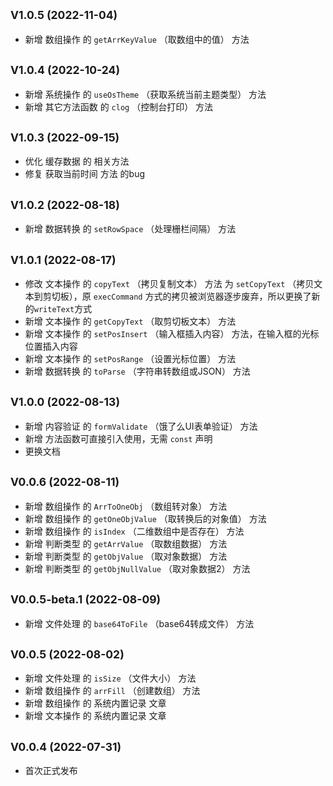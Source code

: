 ## <small>V1.0.5 (2022-11-04)</small>

* 新增 数组操作 的 `getArrKeyValue` （取数组中的值） 方法


## <small>V1.0.4 (2022-10-24)</small>

* 新增 系统操作 的 `useOsTheme` （获取系统当前主题类型） 方法
* 新增 其它方法函数 的 `clog` （控制台打印） 方法


## <small>V1.0.3 (2022-09-15)</small>

* 优化 缓存数据 的 相关方法
* 修复 获取当前时间 方法 的bug


## <small>V1.0.2 (2022-08-18)</small>

* 新增 数据转换 的 `setRowSpace` （处理栅栏间隔） 方法


## <small>V1.0.1 (2022-08-17)</small>

* 修改 文本操作 的 `copyText` （拷贝复制文本） 方法 为 `setCopyText` （拷贝文本到剪切板），原 `execCommand` 方式的拷贝被浏览器逐步废弃，所以更换了新的`writeText`方式
* 新增 文本操作 的 `getCopyText` （取剪切板文本） 方法
* 新增 文本操作 的 `setPosInsert` （输入框插入内容） 方法，在输入框的光标位置插入内容
* 新增 文本操作 的 `setPosRange` （设置光标位置） 方法
* 新增 数据转换 的 `toParse` （字符串转数组或JSON） 方法


## <small>V1.0.0 (2022-08-13)</small>

* 新增 内容验证 的 `formValidate` （饿了么UI表单验证） 方法
* 新增 方法函数可直接引入使用，无需 `const` 声明
* 更换文档


## <small>V0.0.6 (2022-08-11)</small>

* 新增 数组操作 的 `ArrToOneObj` （数组转对象） 方法
* 新增 数组操作 的 `getOneObjValue` （取转换后的对象值） 方法
* 新增 数组操作 的 `isIndex` （二维数组中是否存在） 方法
* 新增 判断类型 的 `getArrValue` （取数组数据） 方法
* 新增 判断类型 的 `getObjValue` （取对象数据） 方法
* 新增 判断类型 的 `getObjNullValue` （取对象数据2） 方法


## <small>V0.0.5-beta.1 (2022-08-09)</small>

* 新增 文件处理 的 `base64ToFile` （base64转成文件） 方法


## <small>V0.0.5 (2022-08-02)</small>

* 新增 文件处理 的 `isSize` （文件大小） 方法
* 新增 数组操作 的 `arrFill` （创建数组） 方法
* 新增 数组操作 的 系统内置记录 文章
* 新增 文本操作 的 系统内置记录 文章


## <small>V0.0.4 (2022-07-31)</small>

* 首次正式发布
